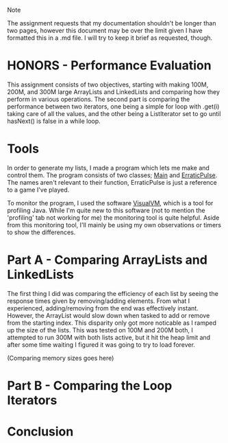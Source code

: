 > [!NOTE]
> The assignment requests that my documentation shouldn't be longer than two pages, however this document may be over the limit given I have formatted this in a .md file. I will try to keep it brief as requested, though. 
# **HONORS - Performance Evaluation**
This assignment consists of two objectives, starting with making 100M, 200M, and 300M large ArrayLists and LinkedLists and comparing how they perform in various operations. The second part is comparing the performance between two iterators, one being a simple for loop with .get(i) taking care of all the values, and the other being a ListIterator set to go until hasNext() is false in a while loop.
# **Tools**
In order to generate my lists, I made a program which lets me make and control them. The program consists of two classes; [Main](src/Main.java) and [ErraticPulse](src/ErraticPulse.java). The names aren't relevant to their function, ErraticPulse is just a reference to a game I've played. 

To monitor the program, I used the software [VisualVM](https://visualvm.github.io/), which is a tool for profiling Java. While I'm quite new to this software (not to mention the 'profiling' tab not working for me) the monitoring tool is quite helpful. Aside from this monitoring tool, I'll mainly be using my own observations or timers to show the differences.
# **Part A - Comparing ArrayLists and LinkedLists**
The first thing I did was comparing the efficiency of each list by seeing the response times given by removing/adding elements. From what I experienced, adding/removing from the end was effectively instant. However, the ArrayList would slow down when tasked to add or remove from the starting index. This disparity only got more noticable as I ramped up the size of the lists. This was tested on 100M and 200M both, I attempted to run 300M with both lists active, but it hit the heap limit and after some time waiting I figured it was going to try to load forever.

(Comparing memory sizes goes here)

# **Part B - Comparing the Loop Iterators**

# **Conclusion**
